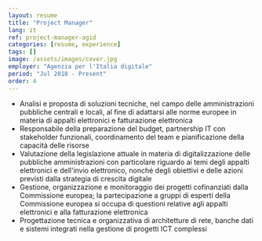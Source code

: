 ```yaml
---
layout: resume
title: "Project Manager"
lang: it
ref: project-manager-agid
categories: [resume, experience]
tags: []
image: /assets/images/cover.jpg
employer: "Agenzia per l'Italia digitale"
period: "Jul 2018 - Present"
order: 4
---
```


- Analisi e proposta di soluzioni tecniche, nel campo delle amministrazioni pubbliche centrali e locali, al fine di adattarsi alle norme europee in materia di appalti elettronici e fatturazione elettronica
- Responsabile della preparazione del budget, partnership IT con stakeholder funzionali, coordinamento del team e pianificazione della capacità delle risorse
- Valutazione della legislazione attuale in materia di digitalizzazione delle pubbliche amministrazioni con particolare riguardo ai temi degli appalti elettronici e dell'invio elettronico, nonché degli obiettivi e delle azioni previsti dalla strategia di crescita digitale
- Gestione, organizzazione e monitoraggio dei progetti cofinanziati dalla Commissione europea; la partecipazione a gruppi di esperti della Commissione europea si occupa di questioni relative agli appalti elettronici e alla fatturazione elettronica
- Progettazione tecnica e organizzativa di architetture di rete, banche dati e sistemi integrati nella gestione di progetti ICT complessi
